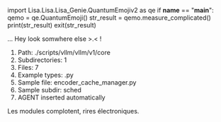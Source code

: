 
import Lisa.Lisa.Lisa_Genie.QuantumEmojiv2 as qe
if __name__ == "__main__":
  qemo = qe.QuantumEmoji()
  str_result = qemo.measure_complicated()
  print(str_result)
  exit(str_result)

... Hey look somwhere else >.< !

1. Path: ./scripts/vllm/vllm/v1/core
2. Subdirectories: 1
3. Files: 7
4. Example types: .py
5. Sample file: encoder_cache_manager.py
6. Sample subdir: sched
7. AGENT inserted automatically

Les modules complotent, rires électroniques.
